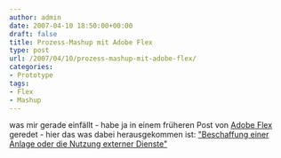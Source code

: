 ```yaml
---
author: admin
date: 2007-04-10 18:50:00+00:00
draft: false
title: Prozess-Mashup mit Adobe Flex
type: post
url: /2007/04/10/prozess-mashup-mit-adobe-flex/
categories:
- Prototype
tags:
- Flex
- Mashup
---
```


was mir gerade einfällt - habe ja in einem früheren Post von [Adobe Flex](http://www.adobe.com/de/products/flex/) geredet - hier das was dabei herausgekommen ist: ["Beschaffung einer Anlage oder die Nutzung externer Dienste"](http://www.sbz-gpm.de/component/option,com_jd-wp/Itemid,56/p,9/)
